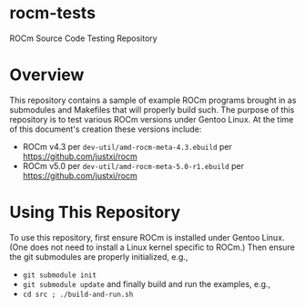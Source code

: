 # rocm-tests
ROCm Source Code Testing Repository

# Overview
This repository contains a sample of example ROCm programs brought in as 
submodules and Makefiles that will properly build such. The purpose of this
repository is to test various ROCm versions under Gentoo Linux. At the time
of this document's creation these versions include:
* ROCm v4.3 per `dev-util/amd-rocm-meta-4.3.ebuild` per https://github.com/justxi/rocm
* ROCm v5.0 per `dev-util/amd-rocm-meta-5.0-r1.ebuild` per https://github.com/justxi/rocm

# Using This Repository
To use this repository, first ensure ROCm is installed under Gentoo Linux.
(One does not need to install a Linux kernel specific to ROCm.) Then ensure
the git submodules are properly initialized, e.g.,
* `git submodule init`
* `git submodule update`
and finally build and run the examples, e.g.,
* `cd src ; ./build-and-run.sh`
